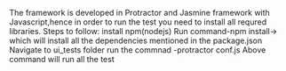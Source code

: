 The framework is developed in Protractor and Jasmine framework with Javascript,hence in order to run the test you need to install all requred libraries.
Steps to follow:
install  npm(nodejs)
Run command-npm install-> which will install all the dependencies mentioned in the package.json
Navigate to ui_tests folder
run the commnad -protractor conf.js
Above command will run all the test
